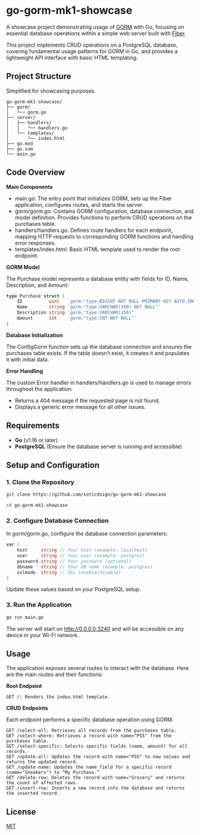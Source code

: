 # go-gorm-mk1-showcase

A showcase project demonstrating usage of [GORM](https://gorm.io) with Go, focusing on essential database operations within a simple web server built with [Fiber](https://gofiber.io).

This project implements CRUD operations on a PostgreSQL database, covering fundamental usage patterns for GORM in Go, and provides a lightweight API interface with basic HTML templating.

## Project Structure

Simplified for showcasing purposes.

```
go-gorm-mk1-showcase/
├── gorm/
│   └── gorm.go
├── server/
│   ├── handlers/
│   │   └── handlers.go
│   └── templates/
│       └── index.html
├── go.mod
├── go.sum
└── main.go
```

## Code Overview

**Main Components**

- main.go: The entry point that initializes GORM, sets up the Fiber application, configures routes, and starts the server.
- gorm/gorm.go: Contains GORM configuration, database connection, and model definition. Provides functions to perform CRUD operations on the purchases table.
- handlers/handlers.go: Defines route handlers for each endpoint, mapping HTTP requests to corresponding GORM functions and handling error responses.
- templates/index.html: Basic HTML template used to render the root endpoint.

**GORM Model**

The Purchase model represents a database entity with fields for ID, Name, Description, and Amount:

```go
type Purchase struct {
    ID          uint   `gorm:"type:BIGINT NOT NULL PRIMARY KEY AUTO_INCREMENT"`
    Name        string `gorm:"type:VARCHAR(100) NOT NULL"`
    Description string `gorm:"type:VARCHAR(150)"`
    Amount      int    `gorm:"type:INT NOT NULL"`
}
```

**Database Initialization**

The ConfigGorm function sets up the database connection and ensures the purchases table exists. If the table doesn’t exist, it creates it and populates it with initial data.

**Error Handling**

The custom Error handler in handlers/handlers.go is used to manage errors throughout the application:
- Returns a 404 message if the requested page is not found.
- Displays a generic error message for all other issues.

## Requirements

- **Go** (v1.16 or later)
- **PostgreSQL** (Ensure the database server is running and accessible)

## Setup and Configuration

### 1. Clone the Repository

```bash
git clone https://github.com/xoticdsign/go-gorm-mk1-showcase
```

```bash
cd go-gorm-mk1-showcase
```

### 2. Configure Database Connection

In gorm/gorm.go, configure the database connection parameters:

```go
var (
    host     string // Your host (example: localhost)
    user     string // Your user (example: postgres)
    password string // Your password (optional)
    dbname   string // Your DB name (example: postgres)
    sslmode  string // SSL (enable/disable)
)
```

Update these values based on your PostgreSQL setup.

### 3. Run the Application

```bash
go run main.go
```

The server will start on http://0.0.0.0:3240 and will be accessible on any device in your WI-FI network.

## Usage

The application exposes several routes to interact with the database. Here are the main routes and their functions:

**Root Endpoint**

```
GET /: Renders the index.html template.
```

**CRUD Endpoints**

Each endpoint performs a specific database operation using GORM:

```
GET /select-all: Retrieves all records from the purchases table.
GET /select-where: Retrieves a record with name="PS5" from the purchases table.
GET /select-specific: Selects specific fields (name, amount) for all records.
GET /update-all: Updates the record with name="PS5" to new values and returns the updated record.
GET /update-name: Updates the name field for a specific record (name="Sneakers") to “My Purchase.”
GET /delete-row: Deletes the record with name="Grocery" and returns the count of affected rows.
GET /insert-row: Inserts a new record into the database and returns the inserted record.
```

## License

[MIT](https://choosealicense.com/licenses/mit)
